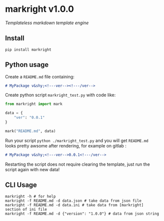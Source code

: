 # markright v&shy;<!---version-->1.0.0<!---/version-->
*Templateless markdown template engine*

## Install

```shell
pip install markright
```

## Python usage

Create a `README.md` file containing:
```markdown
# MyPackage v&shy;<!---ver--><!---/ver-->
```

Create python script `markright_test.py` with code like:
```python
from markright import mark

data = {
    "ver": "0.0.1"
}

mark("README.md", data)
```

Run your script `python ./markright_test.py` and you will get `README.md` looks pretty awsome after rendering, for example on gitlab :
```markdown
# MyPackage v&shy;<!---ver-->0.0.1<!---/ver-->
```
Restarting the script does not require clearing the template, just run the script again with new data!

## CLI Usage

```shell
markright -h # for help
markright -f README.md -d data.json # take data from json file
markright -f README.md -d data.ini # take data from [markright] section of ini file
markright -f README.md -d {"version": "1.0.0"} # data from json string
```